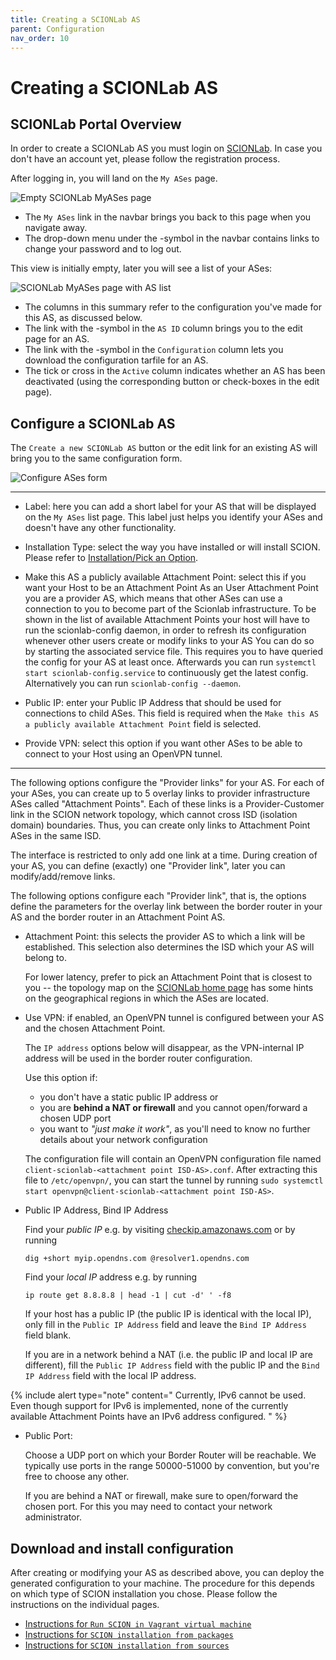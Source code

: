 ```yaml
---
title: Creating a SCIONLab AS
parent: Configuration
nav_order: 10
---
```


# Creating a SCIONLab AS

## SCIONLab Portal Overview

In order to create a SCIONLab AS you must login on [SCIONLab](https://www.scionlab.org). In case you don't have an account yet, please follow the registration process.

After logging in, you will land on the `My ASes` page.

![Empty SCIONLab MyASes page](../images/scionlab_user_page_empty.png)

* The `My ASes` link in the navbar brings you back to this page when you navigate away.
* The drop-down menu under the <span class="fa fa-user"></span>-symbol in the navbar contains links to change your password and to log out.

This view is initially empty, later you will see a list of your ASes:

![SCIONLab MyASes page with AS list](../images/scionlab_user_page_list.png)

* The columns in this summary refer to the configuration you've made for this AS, as discussed below.
* The link with the <span class="fa fa-pencil"></span>-symbol in the `AS ID` column  brings you to the edit page for an AS.
* The link with the <span class="fa fa-download"></span>-symbol in the `Configuration` column lets you download the configuration tarfile for an AS.
* The tick or cross in the `Active` column indicates whether an AS has been deactivated (using the corresponding button or check-boxes in the edit page).


## Configure a SCIONLab AS

The `Create a new SCIONLab AS` button or the edit link for an existing AS will bring you to the same configuration form.

![Configure ASes form](../images/scionlab_user_as_form.png)

-----

*   Label: here you can add a short label for your AS that will be displayed on the `My ASes` list page. This label just helps you identify your ASes and doesn't have any other functionality.

*   Installation Type: select the way you have installed or will install SCION. Please refer to [Installation/Pick an Option](../install/index.html).

*   Make this AS a publicly available Attachment Point: select this if you want your Host to be an Attachment Point
        As an User Attachment Point you are a provider AS, which means that other ASes can use a connection to you to become part of the Scionlab infrastructure. To be shown in the list of available Attachment Points your host will have to run the scionlab-config daemon, in order to refresh its configuration whenever other users create or modify links to your AS
        You can do so by starting the associated service file. This requires you to have queried the config for your AS at least once.
        Afterwards you can run `systemctl start scionlab-config.service` to continuously get the latest config. Alternatively you can run `scionlab-config --daemon`.

*   Public IP: enter your Public IP Address that should be used for connections to child ASes. This field is required when the `Make this AS a publicly available Attachment Point` field is selected.

*   Provide VPN: select this option if you want other ASes to be able to connect to your Host using an OpenVPN tunnel. 


-----

The following options configure the "Provider links" for your AS. For each of your ASes, you can create up to 5 overlay links to provider infrastructure ASes called "Attachment Points".
Each of these links is a Provider-Customer link in the SCION network topology, which cannot cross ISD (isolation domain) boundaries. Thus, you can create only links to Attachment Point ASes in the same ISD.

The interface is restricted to only add one link at a time. During creation of your AS, you can define (exactly) one "Provider link", later you can modify/add/remove links.

The following options configure each "Provider link", that is, the options define the parameters for the overlay link between the border router in your AS and the border router in an Attachment Point AS.

*   Attachment Point: this selects the provider AS to which a link will be established. This selection also determines the ISD  which your AS will belong to.

    For lower latency, prefer to pick an Attachment Point that is closest to you -- the topology map on the [SCIONLab home page](https://www.scionlab.org) has some hints on the geographical regions in which the ASes are located.

*   Use VPN: if enabled, an OpenVPN tunnel is configured between your AS and the chosen Attachment Point.

    The `IP address` options below will disappear, as the VPN-internal IP address will be used in the border router configuration.

    Use this option if:

    * you don't have a static public IP address or
    * you are **behind a NAT or firewall** and you cannot open/forward a chosen UDP port
    * you want to _"just make it work"_, as you'll need to know no further details about your network configuration

    The configuration file will contain an OpenVPN configuration file named `client-scionlab-<attachment point ISD-AS>.conf`.
    After extracting this file to `/etc/openvpn/`, you can start the tunnel by running `sudo systemctl start openvpn@client-scionlab-<attachment point ISD-AS>`.

*   Public IP Address, Bind IP Address

    Find your _public IP_ e.g. by visiting [checkip.amazonaws.com](https://checkip.amazonaws.com/) or by running

        dig +short myip.opendns.com @resolver1.opendns.com


    Find your _local IP_ address e.g. by running

        ip route get 8.8.8.8 | head -1 | cut -d' ' -f8



    If your host has a public IP (the public IP is identical with the local IP), only fill in the `Public IP Address` field and leave the `Bind IP Address` field blank.


    If you are in a network behind a NAT (i.e. the public IP and local IP are different), fill the `Public IP Address` field with the public IP and the `Bind IP Address` field with the local IP address.


{% include alert type="note" content="
Currently, IPv6 cannot be used.
Even though support for IPv6 is implemented, none of the currently
available Attachment Points have an IPv6 address configured.
" %}


*   Public Port:

    Choose a UDP port on which your Border Router will be reachable. We typically use ports in the range 50000-51000 by convention, but you're free to choose any other.

    If you are behind a NAT or firewall, make sure to open/forward the chosen port. For this you may need to contact your network administrator.


## Download and install configuration

After creating or modifying your AS as described above, you can deploy the generated configuration to your machine.
The procedure for this depends on which type of SCION installation you chose. Please follow the instructions on the individual pages.

* [Instructions for `Run SCION in Vagrant virtual machine`](../install/vm.html)
* [Instructions for `SCION installation from packages`](../install/pkg.html)
* [Instructions for `SCION installation from sources`](../install/src.html)
